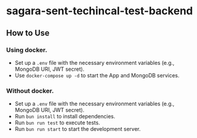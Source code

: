 # sagara-sent-techincal-test-backend

## How to Use
### Using docker.
- Set up a `.env` file with the necessary environment variables (e.g., MongoDB URI, JWT secret).
- Use `docker-compose up -d` to start the App and MongoDB services.

### Without docker.
- Set up a `.env` file with the necessary environment variables (e.g., MongoDB URI, JWT secret).
- Run `bun install` to install dependencies.
- Run `bun run test` to execute tests.
- Run `bun run start` to start the development server.